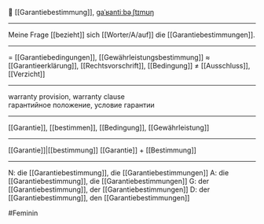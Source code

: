 📜 [[Garantiebestimmung]], [ɡaˈʁantiːbəˌʃtɪmʊŋ](https://youglish.com/pronounce/Garantiebestimmung/german)

---
Meine Frage [[bezieht]] sich [[Worter/A/auf]] die [[Garantiebestimmungen]].

---
= [[Garantiebedingungen]], [[Gewährleistungsbestimmung]]
≈ [[Garantieerklärung]], [[Rechtsvorschrift]], [[Bedingung]]
≠ [[Ausschluss]], [[Verzicht]]

---
warranty provision, warranty clause  
гарантийное положение, условие гарантии

---
[[Garantie]], [[bestimmen]], [[Bedingung]], [[Gewährleistung]]

---
[[Garantie]]|[[bestimmung]]
[[Garantie]] + [[Bestimmung]]


---
N: die [[Garantiebestimmung]], die [[Garantiebestimmungen]]
A: die [[Garantiebestimmung]], die [[Garantiebestimmungen]]
G: der [[Garantiebestimmung]], der [[Garantiebestimmungen]]
D: der [[Garantiebestimmung]], den [[Garantiebestimmungen]]

#Feminin 
